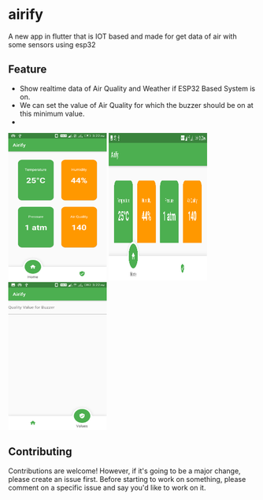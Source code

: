 # airify

A new app in flutter that is IOT based and made for get data of air with some sensors using esp32

## Feature
<ul>
<li> Show realtime data of Air Quality and Weather if ESP32 Based System is on.</li>
<li> We can set the value of Air Quality for which the buzzer should be on at this minimum value. <li>
</ul>

<img src="images/HomeV.png" width="200" height="300" />
<img src="images/HomeH.png" width="200" height="300" />
<img src="images/ValueV.png" width="200" height="300" />

## Contributing
Contributions are welcome! However, if it's going to be a major change, please create an issue first. Before starting to work
on something, please comment on a specific issue and say you'd like to work on it.

